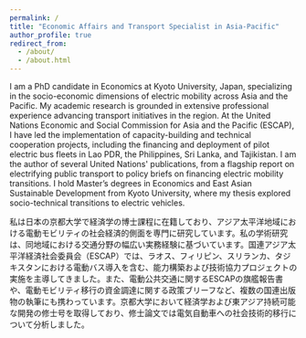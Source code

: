 ```yaml
---
permalink: /
title: "Economic Affairs and Transport Specialist in Asia-Pacific"
author_profile: true
redirect_from: 
  - /about/
  - /about.html
---
```


I am a PhD candidate in Economics at Kyoto University, Japan, specializing in the socio-economic dimensions of electric mobility across Asia and the Pacific. My academic research is grounded in extensive professional experience advancing transport initiatives in the region. At the United Nations Economic and Social Commission for Asia and the Pacific (ESCAP), I have led the implementation of capacity-building and technical cooperation projects, including the financing and deployment of pilot electric bus fleets in Lao PDR, the Philippines, Sri Lanka, and Tajikistan. I am the author of several United Nations' publications, from a flagship report on electrifying public transport to policy briefs on financing electric mobility transitions. I hold Master’s degrees in Economics and East Asian Sustainable Development from Kyoto University, where my thesis explored socio-technical transitions to electric vehicles.

私は日本の京都大学で経済学の博士課程に在籍しており、アジア太平洋地域における電動モビリティの社会経済的側面を専門に研究しています。私の学術研究は、同地域における交通分野の幅広い実務経験に基づいています。国連アジア太平洋経済社会委員会（ESCAP）では、ラオス、フィリピン、スリランカ、タジキスタンにおける電動バス導入を含む、能力構築および技術協力プロジェクトの実施を主導してきました。また、電動公共交通に関するESCAPの旗艦報告書や、電動モビリティ移行の資金調達に関する政策ブリーフなど、複数の国連出版物の執筆にも携わっています。京都大学において経済学および東アジア持続可能な開発の修士号を取得しており、修士論文では電気自動車への社会技術的移行について分析しました。
